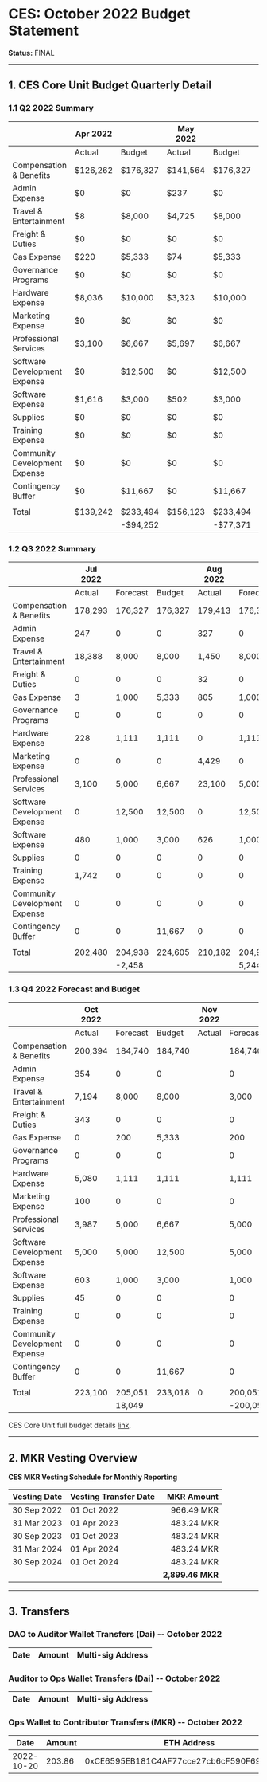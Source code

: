 # CES: October 2022 Budget Statement

**Status:** FINAL

---

## 1. CES Core Unit Budget Quarterly Detail

### 1.1 Q2 2022 Summary

|                               | Apr 2022 |           | May 2022 |           | Jun 2022 |           | Q2 2022  |            |
| ----------------------------- | -------- | --------- | -------- | --------- | -------- | --------- | -------- | ---------- |
|                               | Actual   | Budget    | Actual   | Budget    | Actual   | Budget    | Actual   | Budget     |
| Compensation & Benefits       | $126,262 | $176,327  | $141,564 | $176,327  | $146,953 | $176,327  | $414,779 | $528,981   |
| Admin Expense                 | $0       | $0        | $237     | $0        | $250     | $0        | $487     | $0         |
| Travel & Entertainment        | $8       | $8,000    | $4,725   | $8,000    | $18,896  | $8,000    | $23,629  | $24,000    |
| Freight & Duties              | $0       | $0        | $0       | $0        | $0       | $0        | $0       | $0         |
| Gas Expense                   | $220     | $5,333    | $74      | $5,333    | $26      | $5,333    | $320     | $15,999    |
| Governance Programs           | $0       | $0        | $0       | $0        | $0       | $0        | $0       | $0         |
| Hardware Expense              | $8,036   | $10,000   | $3,323   | $10,000   | $108     | $10,000   | $11,467  | $30,000    |
| Marketing Expense             | $0       | $0        | $0       | $0        | $0       | $0        | $0       | $0         |
| Professional Services         | $3,100   | $6,667    | $5,697   | $6,667    | $3,354   | $6,667    | $12,151  | $20,001    |
| Software Development Expense  | $0       | $12,500   | $0       | $12,500   | $0       | $12,500   | $0       | $37,500    |
| Software Expense              | $1,616   | $3,000    | $502     | $3,000    | $478     | $3,000    | $2,596   | $9,000     |
| Supplies                      | $0       | $0        | $0       | $0        | $226     | $0        | $226     | $0         |
| Training Expense              | $0       | $0        | $0       | $0        | $0       | $0        | $0       | $0         |
| Community Development Expense | $0       | $0        | $0       | $0        | $0       | $0        | $0       | $0         |
| Contingency Buffer            | $0       | $11,667   | $0       | $11,667   | $0       | $11,667   | $0       | $35,001    |
|                               |          |           |          |           |          |           |          |            |
| Total                         | $139,242 | $233,494  | $156,123 | $233,494  | $170,291 | $233,494  | $465,656 | $700,482   |
|                               |          | \-$94,252 |          | \-$77,371 |          | \-$63,203 |          | \-$234,826 |


### 1.2 Q3 2022 Summary

|                               | Jul 2022 |          |         | Aug 2022 |          |         | Sep 2022 |          |         | Q3 2022 |          |         |
| ----------------------------- | -------- | -------- | ------- | -------- | -------- | ------- | -------- | -------- | ------- | ------- | -------- | ------- |
|                               | Actual   | Forecast | Budget  | Actual   | Forecast | Budget  | Actual   | Forecast | Budget  | Actual  | Forecast | Budget  |
| Compensation & Benefits       | 178,293  | 176,327  | 176,327 | 179,413  | 176,327  | 176,327 | 188,666  | 184,740  | 184,740 | 546,372 | 537,394  | 537,394 |
| Admin Expense                 | 247      | 0        | 0       | 327      | 0        | 0       | 307      | 0        | 0       | 881     | 0        | 0       |
| Travel & Entertainment        | 18,388   | 8,000    | 8,000   | 1,450    | 8,000    | 8,000   | 3,717    | 8,000    | 8,000   | 23,555  | 24,000   | 24,000  |
| Freight & Duties              | 0        | 0        | 0       | 32       | 0        | 0       | 0        | 0        | 0       | 32      | 0        | 0       |
| Gas Expense                   | 3        | 1,000    | 5,333   | 805      | 1,000    | 5,333   | 2        | 1,000    | 5,333   | 810     | 3,000    | 15,999  |
| Governance Programs           | 0        | 0        | 0       | 0        | 0        | 0       | 0        | 0        | 0       | 0       | 0        | 0       |
| Hardware Expense              | 228      | 1,111    | 1,111   | 0        | 1,111    | 1,111   | 384      | 1,111    | 1,111   | 611     | 3,333    | 3,333   |
| Marketing Expense             | 0        | 0        | 0       | 4,429    | 0        | 0       | 1,415    | 0        | 0       | 5,844   | 0        | 0       |
| Professional Services         | 3,100    | 5,000    | 6,667   | 23,100   | 5,000    | 6,667   | 3,100    | 5,000    | 6,667   | 29,300  | 15,000   | 20,001  |
| Software Development Expense  | 0        | 12,500   | 12,500  | 0        | 12,500   | 12,500  | 7,200    | 12,500   | 12,500  | 7,200   | 37,500   | 37,500  |
| Software Expense              | 480      | 1,000    | 3,000   | 626      | 1,000    | 3,000   | 1,358    | 1,000    | 3,000   | 2,464   | 3,000    | 9,000   |
| Supplies                      | 0        | 0        | 0       | 0        | 0        | 0       | 0        | 0        | 0       | 0       | 0        | 0       |
| Training Expense              | 1,742    | 0        | 0       | 0        | 0        | 0       | 0        | 0        | 0       | 1,742   | 0        | 0       |
| Community Development Expense | 0        | 0        | 0       | 0        | 0        | 0       | 0        | 0        | 0       | 0       | 0        | 0       |
| Contingency Buffer            | 0        | 0        | 11,667  | 0        | 0        | 11,667  | 0        | 0        | 11,667  | 0       | 0        | 35,001  |
|                               |          |          |         |          |          |         |          |          |         |         |          |         |
| Total                         | 202,480  | 204,938  | 224,605 | 210,182  | 204,938  | 224,605 | 206,148  | 213,351  | 233,018 | 618,811 | 623,227  | 682,228 |
|                               |          | \-2,458  |         |          | 5,244    |         |          | \-7,203  |         |         | \-4,416  |


### 1.3 Q4 2022 Forecast and Budget

|                               | Oct 2022 |          |         | Nov 2022 |           |         | Dec 2022 |           |         | Q4 2022 |           |         |
| ----------------------------- | -------- | -------- | ------- | -------- | --------- | ------- | -------- | --------- | ------- | ------- | --------- | ------- |
|                               | Actual   | Forecast | Budget  | Actual   | Forecast  | Budget  | Actual   | Forecast  | Budget  | Actual  | Forecast  | Budget  |
| Compensation & Benefits       | 200,394  | 184,740  | 184,740 |          | 184,740   | 184,740 |          | 184,740   | 184,740 | 200,394 | 554,220   | 554,220 |
| Admin Expense                 | 354      | 0        | 0       |          | 0         | 0       |          | 0         | 0       | 354     | 0         | 0       |
| Travel & Entertainment        | 7,194    | 8,000    | 8,000   |          | 3,000     | 8,000   |          | 3,000     | 8,000   | 7,194   | 14,000    | 24,000  |
| Freight & Duties              | 343      | 0        | 0       |          | 0         | 0       |          | 0         | 0       | 343     | 0         | 0       |
| Gas Expense                   | 0        | 200      | 5,333   |          | 200       | 5,333   |          | 200       | 5,333   | 0       | 600       | 15,999  |
| Governance Programs           | 0        | 0        | 0       |          | 0         | 0       |          | 0         | 0       | 0       | 0         | 0       |
| Hardware Expense              | 5,080    | 1,111    | 1,111   |          | 1,111     | 1,111   |          | 1,111     | 1,111   | 5,080   | 3,333     | 3,333   |
| Marketing Expense             | 100      | 0        | 0       |          | 0         | 0       |          | 0         | 0       | 100     | 0         | 0       |
| Professional Services         | 3,987    | 5,000    | 6,667   |          | 5,000     | 6,667   |          | 5,000     | 6,667   | 3,987   | 15,000    | 20,001  |
| Software Development Expense  | 5,000    | 5,000    | 12,500  |          | 5,000     | 12,500  |          | 5,000     | 12,500  | 5,000   | 15,000    | 37,500  |
| Software Expense              | 603      | 1,000    | 3,000   |          | 1,000     | 3,000   |          | 1,000     | 3,000   | 603     | 3,000     | 9,000   |
| Supplies                      | 45       | 0        | 0       |          | 0         | 0       |          | 0         | 0       | 45      | 0         | 0       |
| Training Expense              | 0        | 0        | 0       |          | 0         | 0       |          | 0         | 0       | 0       | 0         | 0       |
| Community Development Expense | 0        | 0        | 0       |          | 0         | 0       |          | 0         | 0       | 0       | 0         | 0       |
| Contingency Buffer            | 0        | 0        | 11,667  |          | 0         | 11,667  |          | 0         | 11,667  | 0       | 0         | 35,001  |
|                               |          |          |         |          |           |         |          |           |         |         |           |         |
| Total                         | 223,100  | 205,051  | 233,018 | 0        | 200,051   | 233,018 | 0        | 200,051   | 233,018 | 223,100 | 605,153   | 699,054 |
|                               |          | 18,049   |         |          | \-200,051 |         |          | \-200,051 |         |         | \-382,053 |

CES Core Unit full budget details [link](https://docs.google.com/spreadsheets/d/1Aeszzw1PRSEJnzlwNxTw8f_n33gmn-x41ooDZiCd3YA/edit#gid=959949784).

---

## 2. MKR Vesting Overview

**CES MKR Vesting Schedule for Monthly Reporting**

| **Vesting Date**	| **Vesting Transfer Date**	| **MKR Amount**     |
|               --- |                       --- |               ---: |
|30 Sep 2022	    |01 Oct 2022	            |966.49 MKR          |
|31 Mar 2023	    |01 Apr 2023	            |483.24 MKR          |
|30 Sep 2023	    |01 Oct 2023	            |483.24 MKR          |
|31 Mar 2024	    |01 Apr 2024	            |483.24 MKR          |
|30 Sep 2024	    |01 Oct 2024	            |483.24 MKR          |
|                   |                           |**2,899.46 MKR**    |


---

## 3. Transfers


### DAO to Auditor Wallet Transfers (Dai) -- October 2022

| Date        | Amount         | Multi-sig Address |
|-------------|----------------|-------------------|


### Auditor to Ops Wallet Transfers (Dai) -- October 2022

| Date        | Amount      | Multi-sig Address |
|-------------|-------------|-------------------|


### Ops Wallet to Contributor Transfers (MKR) -- October 2022

| Date        | Amount      | ETH Address       |
|-------------|-------------|-------------------|
| 2022-10-20  | 203.86      | 0xCE6595EB181C4AF77cce27cb6cF590F69f0E1E98 |
